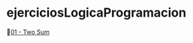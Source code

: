 # ejerciciosLogicaProgramacion

:green_heart:[01 - Two Sum](https://github.com/paulaspeciale/ejerciciosLogicaProgramacion/blob/main/facil/1.Two%20Sum.js)